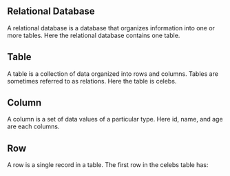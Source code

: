 ## Relational Database
A relational database is a database that organizes information into one or more tables. Here the relational database contains one table.

## Table
A table is a collection of data organized into rows and columns. Tables are sometimes referred to as relations. Here the table is celebs.

## Column
A column is a set of data values of a particular type. Here id, name, and age are each columns.

## Row
A row is a single record in a table. The first row in the celebs table has:
